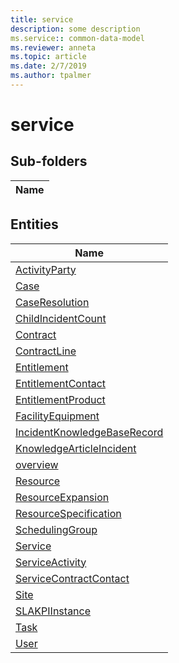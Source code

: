 ```yaml
---
title: service
description: some description
ms.service:: common-data-model
ms.reviewer: anneta
ms.topic: article
ms.date: 2/7/2019
ms.author: tpalmer
---
```


# service

## Sub-folders

|Name|
|---|



## Entities

|Name|
|---|
|[ActivityParty](ActivityParty.md)|
|[Case](Case.md)|
|[CaseResolution](CaseResolution.md)|
|[ChildIncidentCount](ChildIncidentCount.md)|
|[Contract](Contract.md)|
|[ContractLine](ContractLine.md)|
|[Entitlement](Entitlement.md)|
|[EntitlementContact](EntitlementContact.md)|
|[EntitlementProduct](EntitlementProduct.md)|
|[FacilityEquipment](FacilityEquipment.md)|
|[IncidentKnowledgeBaseRecord](IncidentKnowledgeBaseRecord.md)|
|[KnowledgeArticleIncident](KnowledgeArticleIncident.md)|
|[overview](overview.md)|
|[Resource](Resource.md)|
|[ResourceExpansion](ResourceExpansion.md)|
|[ResourceSpecification](ResourceSpecification.md)|
|[SchedulingGroup](SchedulingGroup.md)|
|[Service](Service.md)|
|[ServiceActivity](ServiceActivity.md)|
|[ServiceContractContact](ServiceContractContact.md)|
|[Site](Site.md)|
|[SLAKPIInstance](SLAKPIInstance.md)|
|[Task](Task.md)|
|[User](User.md)|
